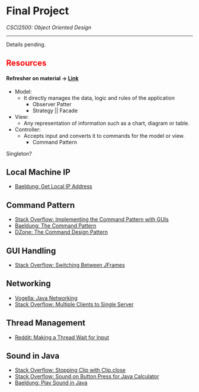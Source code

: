 # Final Project
*CSCI2500: Object Oriented Design*

---

Details pending.

## <span style="color:red">Resources</span>

#### Refresher on material → [Link](https://en.wikipedia.org/wiki/Model%E2%80%93view%E2%80%93controller)

* Model:
  * It directly manages the data, logic and rules of the application
    * Observer Patter
    * Strategy || Facade
* View:
  * Any representation of information such as a chart, diagram or table.
* Controller:
  * Accepts input and converts it to commands for the model or view.
    * Command Pattern

Singleton?

## Local Machine IP
- [Baeldung: Get Local IP Address](https://www.baeldung.com/java-get-ip-address)

## Command Pattern
- [Stack Overflow: Implementing the Command Pattern with GUIs](https://stackoverflow.com/questions/30058903/implementing-the-command-pattern-with-guis)
- [Baeldung: The Command Pattern](https://www.baeldung.com/java-command-pattern)
- [DZone: The Command Design Pattern](https://dzone.com/articles/the-command-design-pattern)

## GUI Handling
- [Stack Overflow: Switching Between JFrames](https://stackoverflow.com/questions/6588984/switching-between-jframes)

## Networking
- [Vogella: Java Networking](https://www.vogella.com/tutorials/JavaNetworking/article.html)
- [Stack Overflow: Multiple Clients to Single Server](https://stackoverflow.com/questions/10131377/socket-programming-multiple-client-to-single-server)

## Thread Management
- [Reddit: Making a Thread Wait for Input](https://www.reddit.com/r/learnjava/comments/10it7j8/making_a_thread_wait/)

## Sound in Java
- [Stack Overflow: Stopping Clip with Clip.close](https://stackoverflow.com/questions/34123969/stopping-clip-with-clip-close)
- [Stack Overflow: Sound on Button Press for Java Calculator](https://stackoverflow.com/questions/15526255/best-way-to-get-sound-on-button-press-for-a-java-calculator)
- [Baeldung: Play Sound in Java](https://www.baeldung.com/java-play-sound)